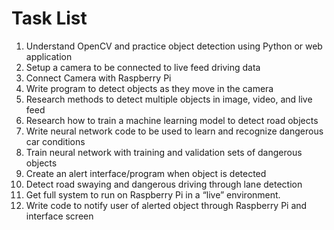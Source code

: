 # Task List

1. Understand OpenCV and practice object detection using Python or web application
2. Setup a camera to be connected to live feed driving data
3. Connect Camera with Raspberry Pi
4. Write program to detect objects as they move in the camera
5. Research methods to detect multiple objects in image, video, and live feed
6. Research how to train a machine learning model to detect road objects 
7. Write neural network code to be used to learn and recognize dangerous car conditions
8. Train neural network with training and validation sets of dangerous objects  
9. Create an alert interface/program when object is detected
10. Detect road swaying and dangerous driving through lane detection
11. Get full system to run on Raspberry Pi in a “live” environment.
12. Write code to notify user of alerted object through Raspberry Pi and interface screen